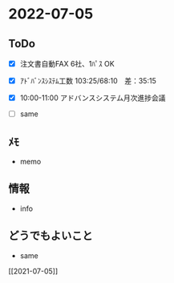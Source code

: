 # 2022-07-05

## ToDo
- [x] 注文書自動FAX 6社、1ﾊﾟｽ OK
- [x] ｱﾄﾞﾊﾞﾝｽｼｽﾃﾑ工数 103:25/68:10　差：35:15
- [x] 10:00-11:00 アドバンスシステム月次進捗会議
- [ ] same


## ﾒﾓ
- memo


## 情報
- info


## どうでもよいこと
- same


[[2021-07-05]]

